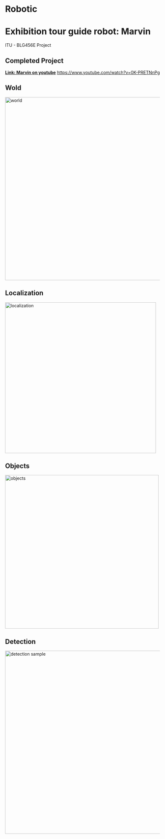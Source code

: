 # Robotic

# Exhibition tour guide robot: Marvin

ITU - BLG456E Project 

## Completed Project

**[Link: Marvin on youtube](https://www.youtube.com/watch?v=0K-PRETNnPg)**
https://www.youtube.com/watch?v=0K-PRETNnPg

## Wold

<img width="596" alt="world" src="https://user-images.githubusercontent.com/32519328/65228598-6e009f80-dad3-11e9-8256-4f2f753669a2.png">

## Localization

<img width="491" alt="localization" src="https://user-images.githubusercontent.com/32519328/65228628-78229e00-dad3-11e9-8aa7-75339112ea8a.png">

## Objects

<img width="500" alt="objects" src="https://user-images.githubusercontent.com/32519328/65228620-748f1700-dad3-11e9-96a6-ded614fe4117.png">

## Detection

<img width="596" alt="detection sample" src="https://user-images.githubusercontent.com/32519328/65228634-7b1d8e80-dad3-11e9-8f1b-588263937ac5.png">
